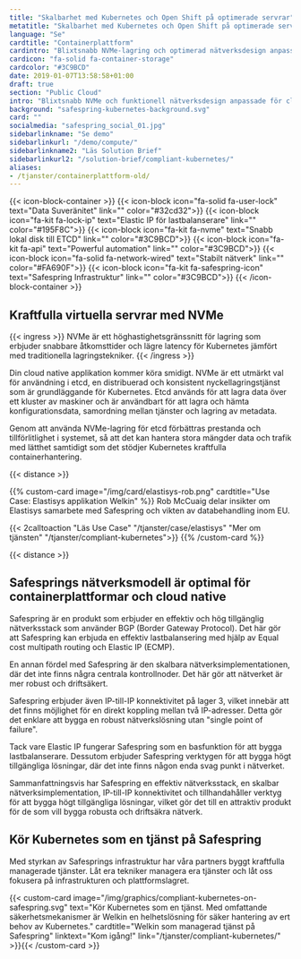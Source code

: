 ```yaml
---
title: "Skalbarhet med Kubernetes och Open Shift på optimerade servrar"
metatitle: "Skalbarhet med Kubernetes och Open Shift på optimerade servrar"
language: "Se"
cardtitle: "Containerplattform"
cardintro: "Blixtsnabb NVMe-lagring och optimerad nätverksdesign anpassade för containers."
cardicon: "fa-solid fa-container-storage"
cardcolor: "#3C9BCD"
date: 2019-01-07T13:58:58+01:00
draft: true
section: "Public Cloud"
intro: "Blixtsnabb NVMe och funktionell nätverksdesign anpassade för cloud native. Hantera dem själv eller köp som managerad tjänst. Robust och driftsäkert nätverk."
background: "safespring-kubernetes-background.svg"
card: ""
socialmedia: "safespring_social_01.jpg"
sidebarlinkname: "Se demo"
sidebarlinkurl: "/demo/compute/"
sidebarlinkname2: "Läs Solution Brief"
sidebarlinkurl2: "/solution-brief/compliant-kubernetes/"
aliases:
- /tjanster/containerplattform-old/
---
```


{{< icon-block-container >}}
    {{< icon-block icon="fa-solid fa-user-lock" text="Data Suveränitet" link="" color="#32cd32">}}
    {{< icon-block icon="fa-kit fa-lock-ip" text="Elastic IP för last­balanserare" link="" color="#195F8C">}}
    {{< icon-block icon="fa-kit fa-nvme" text="Snabb lokal disk till ETCD" link="" color="#3C9BCD">}}
    {{< icon-block icon="fa-kit fa-api" text="Powerful automation" link="" color="#3C9BCD">}}
    {{< icon-block icon="fa-solid fa-network-wired" text="Stabilt nätverk" link="" color="#FA690F">}}
    {{< icon-block icon="fa-kit fa-safespring-icon" text="Safespring Infrastruktur" link="" color="#3C9BCD">}}
{{< /icon-block-container >}}

## Kraftfulla virtuella servrar med NVMe

{{< ingress >}}
NVMe är ett höghastighetsgränssnitt för lagring som erbjuder snabbare åtkomsttider och lägre latency för Kubernetes jämfört med traditionella lagringstekniker. 
{{< /ingress >}}

Din cloud native applikation kommer köra smidigt. NVMe är ett utmärkt val för användning i etcd, en distribuerad och konsistent nyckellagringstjänst som är grundläggande för Kubernetes. Etcd används för att lagra data över ett kluster av maskiner och är användbart för att lagra och hämta konfigurationsdata, samordning mellan tjänster och lagring av metadata. 

Genom att använda NVMe-lagring för etcd förbättras prestanda och tillförlitlighet i systemet, så att det kan hantera stora mängder data och trafik med lätthet samtidigt som det stödjer Kubernetes kraftfulla containerhantering.

{{< distance >}}

{{% custom-card image="/img/card/elastisys-rob.png" cardtitle="Use Case: Elastisys applikation Welkin" %}}
Rob McCuaig delar insikter om Elastisys samarbete med Safespring och vikten av databehandling inom EU. 

{{< 2calltoaction "Läs Use Case" "/tjanster/case/elastisys" "Mer om tjänsten" "/tjanster/compliant-kubernetes">}}
{{% /custom-card %}}

{{< distance >}}

## Safesprings nätverksmodell är optimal för containerplattformar och cloud native

Safespring är en produkt som erbjuder en effektiv och hög tillgänglig nätverksstack som använder BGP (Border Gateway Protocol). Det här gör att Safespring kan erbjuda en effektiv lastbalansering med hjälp av Equal cost multipath routing och Elastic IP (ECMP).

En annan fördel med Safespring är den skalbara nätverksimplementationen, där det inte finns några centrala kontrollnoder. Det här gör att nätverket är mer robust och driftsäkert.

Safespring erbjuder även IP-till-IP konnektivitet på lager 3, vilket innebär att det finns möjlighet för en direkt koppling mellan två IP-adresser. Detta gör det enklare att bygga en robust nätverkslösning utan "single point of failure".

Tack vare Elastic IP fungerar Safespring som en basfunktion för att bygga lastbalanserare. Dessutom erbjuder Safespring verktygen för att bygga högt tillgängliga lösningar, där det inte finns någon enda svag punkt i nätverket.

Sammanfattningsvis har Safespring en effektiv nätverksstack, en skalbar nätverksimplementation, IP-till-IP konnektivitet och tillhandahåller verktyg för att bygga högt tillgängliga lösningar, vilket gör det till en attraktiv produkt för de som vill bygga robusta och driftsäkra nätverk.

## Kör Kubernetes som en tjänst på Safespring

Med styrkan av Safesprings infrastruktur har våra partners byggt kraftfulla managerade tjänster. Låt era tekniker managera era tjänster och låt oss fokusera på infrastrukturen och plattformslagret. 

{{< custom-card image="/img/graphics/compliant-kubernetes-on-safespring.svg" text="Kör Kubernetes som en tjänst. Med omfattande säkerhetsmekanismer är Welkin en helhetslösning för säker hantering av ert behov av Kubernetes." cardtitle="Welkin som managerad tjänst på Safespring" linktext="Kom igång!" link="/tjanster/compliant-kubernetes/" >}}{{< /custom-card >}}


